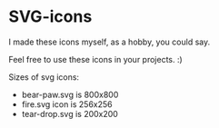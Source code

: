 # SVG-icons

I made these icons myself, as a hobby, you could say.

Feel free to use these icons in your projects. :)

Sizes of svg icons:

- bear-paw.svg is 800x800
- fire.svg icon is 256x256
- tear-drop.svg is 200x200
